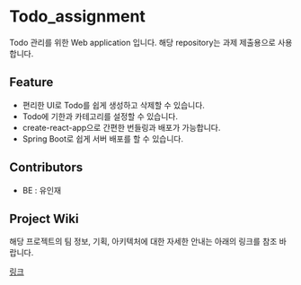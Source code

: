 # Todo_assignment

Todo 관리를 위한 Web application 입니다.
해당 repository는 과제 제출용으로 사용합니다.

## Feature

- 편리한 UI로 Todo를 쉽게 생성하고 삭제할 수 있습니다.
- Todo에 기한과 카테고리를 설정할 수 있습니다.
- create-react-app으로 간편한 번들링과 배포가 가능합니다.
- Spring Boot로 쉽게 서버 배포를 할 수 있습니다.

## Contributors

- BE : 유인재

## Project Wiki

해당 프로젝트의 팀 정보, 기획, 아키텍처에 대한 자세한 안내는 아래의 링크를 참조 바랍니다.

[링크](https://github.com/InjaeYu/Todo_assignment/wiki)
